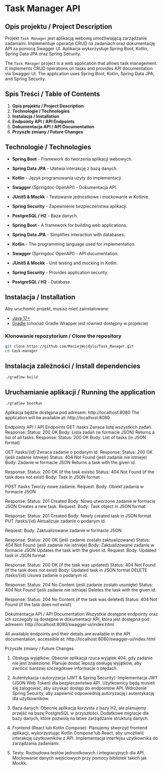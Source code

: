 # Task Manager API

## Opis projektu / Project Description

Projekt `Task Manager` jest aplikacją webową umożliwiającą zarządzanie zadaniami. Implementuje operacje CRUD na zadaniach oraz dokumentację API za pomocą Swagger UI. Aplikacja wykorzystuje Spring Boot, Kotlin, Spring Data JPA oraz Spring Security.

The `Task Manager` project is a web application that allows task management. It implements CRUD operations on tasks and provides API documentation via Swagger UI. The application uses Spring Boot, Kotlin, Spring Data JPA, and Spring Security.

## Spis Treści / Table of Contents

1. **Opis projektu / Project Description**
2. **Technologie / Technologies**
3. **Instalacja / Installation**
4. **Endpointy API / API Endpoints**
5. **Dokumentacja API / API Documentation**
6. **Przyszłe zmiany / Future Changes**

## Technologie / Technologies

- **Spring Boot** - Framework do tworzenia aplikacji webowych.
- **Spring Data JPA** - Ułatwia interakcję z bazą danych.
- **Kotlin** - Język programowania użyty do implementacji.
- **Swagger** (Springdoc OpenAPI) - Dokumentacja API.
- **JUnit5 & Mockk** - Testowanie jednostkowe i mockowanie w Kotlinie.
- **Spring Security** - Zapewnienie bezpieczeństwa aplikacji.
- **PostgreSQL / H2** - Baza danych.

- **Spring Boot** - A framework for building web applications.
- **Spring Data JPA** - Simplifies interaction with databases.
- **Kotlin** - The programming language used for implementation.
- **Swagger** (Springdoc OpenAPI) - API documentation.
- **JUnit5 & Mockk** - Unit testing and mocking in Kotlin.
- **Spring Security** - Provides application security.
- **PostgreSQL / H2** - Database.

## Instalacja / Installation

Aby uruchomić projekt, musisz mieć zainstalowane:

- [Java 17+](https://adoptopenjdk.net/)
- [Gradle](https://gradle.org/install/) (chociaż Gradle Wrapper jest również dostępny w projekcie)

### Klonowanie repozytorium / Clone the repository

```bash
git clone https://github.com/MaciejWojdylo/Task_Manager.git
cd task-manager
```

## Instalacja zależności / Install dependencies
```
./gradlew build
```

## Uruchamianie aplikacji / Running the application
```
./gradlew bootRun
```
Aplikacja będzie dostępna pod adresem: http://localhost:8080
The application will be available at: http://localhost:8080

Endpointy API / API Endpoints
GET /tasks
Zwraca listę wszystkich zadań.
Response:
Status: 200 OK
Body: Lista zadań (w formacie JSON)
Returns a list of all tasks.
Response:
Status: 200 OK
Body: List of tasks (in JSON format)

GET /tasks/{id}
Zwraca zadanie o podanym id.
Response:
Status: 200 OK (jeśli zadanie istnieje)
Status: 404 Not Found (jeśli zadanie nie istnieje)
Body: Zadanie w formacie JSON
Returns a task with the given id.

Response:
Status: 200 OK (if the task exists)
Status: 404 Not Found (if the task does not exist)
Body: Task in JSON format

POST /tasks
Tworzy nowe zadanie.
Request:
Body: Obiekt zadania w formacie JSON

Response:
Status: 201 Created
Body: Nowo utworzone zadanie w formacie JSON
Creates a new task.
Request:
Body: Task object in JSON format

Response:
Status: 201 Created
Body: Newly created task in JSON format
PUT /tasks/{id}
Aktualizuje zadanie o podanym id.

Request:
Body: Zaktualizowane zadanie w formacie JSON

Response:
Status: 200 OK (jeśli zadanie zostało zaktualizowane)
Status: 404 Not Found (jeśli zadanie nie istnieje)
Body: Zaktualizowane zadanie w formacie JSON
Updates the task with the given id.
Request:
Body: Updated task in JSON format

Response:
Status: 200 OK (if the task was updated)
Status: 404 Not Found (if the task does not exist)
Body: Updated task in JSON format
DELETE /tasks/{id}
Usuwa zadanie o podanym id.

Response:
Status: 204 No Content (jeśli zadanie zostało usunięte)
Status: 404 Not Found (jeśli zadanie nie istnieje)
Deletes the task with the given id.

Response:
Status: 204 No Content (if the task was deleted)
Status: 404 Not Found (if the task does not exist)


Dokumentacja API / API Documentation
Wszystkie dostępne endpointy oraz ich szczegóły są dostępne w dokumentacji API, która jest dostępna pod adresem:
http://localhost:8080/swagger-ui/index.html

All available endpoints and their details are available in the API documentation, accessible at:
http://localhost:8080/swagger-ui/index.html

Przyszłe zmiany / Future Changes
1. Obsługa wyjątków:
Obecnie aplikacja rzuca wyjątek 404, gdy zadanie nie jest znalezione. Planuje dodać lepszą obsługę wyjątków, aby zwrócić bardziej szczegółowe informacje o błędach.

2. Autentykacja i autoryzacja (JWT & Spring Security):
Implementacja JWT (JSON Web Token) dla bezpieczeństwa API. Użytkownicy będą musieli się zalogować, aby uzyskać dostęp do endpointów API.
Wdrożenie Spring Security, aby zapewnić odpowiednią autoryzację i autentykację dla użytkowników.

4. Baza danych:
Obecnie aplikacja korzysta z bazy H2, ale planujemy przejść na bazę PostgreSQL w przyszłości.
Dodatkowe migracje dla bazy danych, które pozwolą na łatwe zarządzanie strukturą danych.

4. Frontend (React lub Kotlin Compose):
Planujemy stworzyć frontend aplikacji, wykorzystując Kotlin Compose lub React, aby umożliwić interakcję użytkowników z API.
Implementacja interfejsu użytkownika do zarządzania zadaniami.

6. Testy:
Rozbudowa testów jednostkowych i integracyjnych dla API.
Mockowanie danych wejściowych przy pomocy bibliotek takich jak Mockk.
